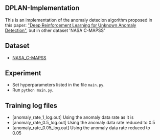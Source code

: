 ## DPLAN-Implementation
This is an implementation of the anomaly detecion algorithm proposed in this paper: ["Deep Reinforcement Learning for Unknown Anomaly Detection"](https://arxiv.org/pdf/2009.06847.pdf), but in other dataset 'NASA C-MAPSS'

## Dataset
* [NASA_C-MAPSS](https://data.nasa.gov/dataset/C-MAPSS-Aircraft-Engine-Simulator-Data/xaut-bemq)
    
## Experiment
* Set hyperparameters listed in the file `main.py`.
* Run `python main.py`.

## Training log files
* [anomaly_rate_1_log.out] Using the anomaly data rate as it is
* [anomaly_rate_0.5_log.out] Using the anomaly data rate reduced to 0.5
* [anomaly_rate_0.05_log.out] Using the anomaly data rate reduced to 0.05
